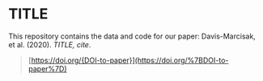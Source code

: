 TITLE
================
This repository contains the data and code for our paper:
Davis-Marcisak, et al. (2020). *TITLE, cite*.
> [https://doi.org/{DOI-to-paper}](https://doi.org/%7BDOI-to-paper%7D)
